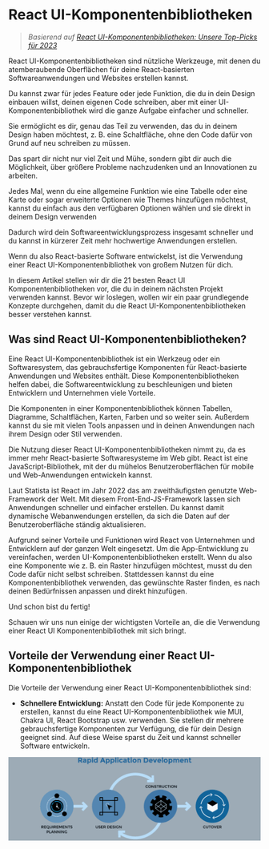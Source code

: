 # React UI-Komponentenbibliotheken
> *Basierend auf [React UI-Komponentenbibliotheken: Unsere Top-Picks für 2023](https://kinsta.com/de/blog/react-komponenten-bibliotheken/)*  

React UI-Komponentenbibliotheken sind nützliche Werkzeuge, mit denen du atemberaubende Oberflächen für deine React-basierten Softwareanwendungen und Websites erstellen kannst.

Du kannst zwar für jedes Feature oder jede Funktion, die du in dein Design einbauen willst, deinen eigenen Code schreiben, aber mit einer UI-Komponentenbibliothek wird die ganze Aufgabe einfacher und schneller.

Sie ermöglicht es dir, genau das Teil zu verwenden, das du in deinem Design haben möchtest, z. B. eine Schaltfläche, ohne den Code dafür von Grund auf neu schreiben zu müssen.

Das spart dir nicht nur viel Zeit und Mühe, sondern gibt dir auch die Möglichkeit, über größere Probleme nachzudenken und an Innovationen zu arbeiten.

Jedes Mal, wenn du eine allgemeine Funktion wie eine Tabelle oder eine Karte oder sogar erweiterte Optionen wie Themes hinzufügen möchtest, kannst du einfach aus den verfügbaren Optionen wählen und sie direkt in deinem Design verwenden

Dadurch wird dein Softwareentwicklungsprozess insgesamt schneller und du kannst in kürzerer Zeit mehr hochwertige Anwendungen erstellen.

Wenn du also React-basierte Software entwickelst, ist die Verwendung einer React UI-Komponentenbibliothek von großem Nutzen für dich.

In diesem Artikel stellen wir dir die 21 besten React UI Komponentenbibliotheken vor, die du in deinem nächsten Projekt verwenden kannst. Bevor wir loslegen, wollen wir ein paar grundlegende Konzepte durchgehen, damit du die React UI-Komponentenbibliotheken besser verstehen kannst.

## Was sind React UI-Komponentenbibliotheken?
Eine React UI-Komponentenbibliothek ist ein Werkzeug oder ein Softwaresystem, das gebrauchsfertige Komponenten für React-basierte Anwendungen und Websites enthält. Diese Komponentenbibliotheken helfen dabei, die Softwareentwicklung zu beschleunigen und bieten Entwicklern und Unternehmen viele Vorteile.

Die Komponenten in einer Komponentenbibliothek können Tabellen, Diagramme, Schaltflächen, Karten, Farben und so weiter sein. Außerdem kannst du sie mit vielen Tools anpassen und in deinen Anwendungen nach ihrem Design oder Stil verwenden.

Die Nutzung dieser React UI-Komponentenbibliotheken nimmt zu, da es immer mehr React-basierte Softwaresysteme im Web gibt. React ist eine JavaScript-Bibliothek, mit der du mühelos Benutzeroberflächen für mobile und Web-Anwendungen entwickeln kannst.

Laut Statista ist React im Jahr 2022 das am zweithäufigsten genutzte Web-Framework der Welt. Mit diesem Front-End-JS-Framework lassen sich Anwendungen schneller und einfacher erstellen. Du kannst damit dynamische Webanwendungen erstellen, da sich die Daten auf der Benutzeroberfläche ständig aktualisieren.

Aufgrund seiner Vorteile und Funktionen wird React von Unternehmen und Entwicklern auf der ganzen Welt eingesetzt. Um die App-Entwicklung zu vereinfachen, werden UI-Komponentenbibliotheken erstellt. Wenn du also eine Komponente wie z. B. ein Raster hinzufügen möchtest, musst du den Code dafür nicht selbst schreiben. Stattdessen kannst du eine Komponentenbibliothek verwenden, das gewünschte Raster finden, es nach deinen Bedürfnissen anpassen und direkt hinzufügen.

Und schon bist du fertig!

Schauen wir uns nun einige der wichtigsten Vorteile an, die die Verwendung einer React UI Komponentenbibliothek mit sich bringt.

## Vorteile der Verwendung einer React UI-Komponentenbibliothek

Die Vorteile der Verwendung einer React UI-Komponentenbibliothek sind:

- **Schnellere Entwicklung:** Anstatt den Code für jede Komponente zu erstellen, kannst du eine React UI-Komponentenbibliothek wie MUI, Chakra UI, React Bootstrap usw. verwenden. Sie stellen dir mehrere gebrauchsfertige Komponenten zur Verfügung, die für dein Design geeignet sind. Auf diese Weise sparst du Zeit und kannst schneller Software entwickeln.

![rapid-development-process.png](rapid-development-process.png)
